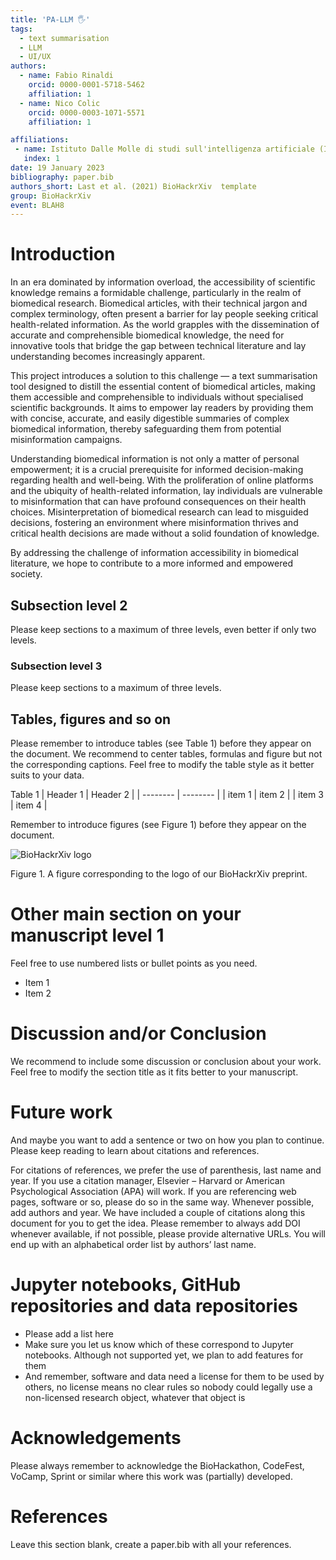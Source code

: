 ```yaml
---
title: 'PA-LLM 🖐️'
tags:
  - text summarisation
  - LLM
  - UI/UX
authors:
  - name: Fabio Rinaldi
    orcid: 0000-0001-5718-5462
    affiliation: 1
  - name: Nico Colic
    orcid: 0000-0003-1071-5571
    affiliation: 1

affiliations:
 - name: Istituto Dalle Molle di studi sull'intelligenza artificiale (IDSIA USI-SUPSI), Polo universitario Lugano - Campus Est USI-SUPSI, Via la Santa 1, CH-6962 Lugano-Viganello, Switzerland
   index: 1
date: 19 January 2023
bibliography: paper.bib
authors_short: Last et al. (2021) BioHackrXiv  template
group: BioHackrXiv
event: BLAH8
---
```


# Introduction

In an era dominated by information overload, the accessibility of scientific knowledge remains a formidable challenge, particularly in the realm of biomedical research. Biomedical articles, with their technical jargon and complex terminology, often present a barrier for lay people seeking critical health-related information. As the world grapples with the dissemination of accurate and comprehensible biomedical knowledge, the need for innovative tools that bridge the gap between technical literature and lay understanding becomes increasingly apparent.

This project introduces a solution to this challenge — a text summarisation tool designed to distill the essential content of biomedical articles, making them accessible and comprehensible to individuals without specialised scientific backgrounds. It aims to empower lay readers by providing them with concise, accurate, and easily digestible summaries of complex biomedical information, thereby safeguarding them from potential misinformation campaigns.

Understanding biomedical information is not only a matter of personal empowerment; it is a crucial prerequisite for informed decision-making regarding health and well-being. With the proliferation of online platforms and the ubiquity of health-related information, lay individuals are vulnerable to misinformation that can have profound consequences on their health choices. Misinterpretation of biomedical research can lead to misguided decisions, fostering an environment where misinformation thrives and critical health decisions are made without a solid foundation of knowledge.

By addressing the challenge of information accessibility in biomedical literature, we hope to contribute to a more informed and empowered society.

## Subsection level 2

Please keep sections to a maximum of three levels, even better if only two levels.

### Subsection level 3

Please keep sections to a maximum of three levels.

## Tables, figures and so on

Please remember to introduce tables (see Table 1) before they appear on the document. We recommend to center tables, formulas and figure but not the corresponding captions. Feel free to modify the table style as it better suits to your data.

Table 1
| Header 1 | Header 2 |
| -------- | -------- |
| item 1 | item 2 |
| item 3 | item 4 |

Remember to introduce figures (see Figure 1) before they appear on the document. 

![BioHackrXiv logo](./biohackrxiv.png)

Figure 1. A figure corresponding to the logo of our BioHackrXiv preprint.

# Other main section on your manuscript level 1

Feel free to use numbered lists or bullet points as you need.
* Item 1
* Item 2

# Discussion and/or Conclusion

We recommend to include some discussion or conclusion about your work. Feel free to modify the section title as it fits better to your manuscript.

# Future work

And maybe you want to add a sentence or two on how you plan to continue. Please keep reading to learn about citations and references.

For citations of references, we prefer the use of parenthesis, last name and year. If you use a citation manager, Elsevier – Harvard or American Psychological Association (APA) will work. If you are referencing web pages, software or so, please do so in the same way. Whenever possible, add authors and year. We have included a couple of citations along this document for you to get the idea. Please remember to always add DOI whenever available, if not possible, please provide alternative URLs. You will end up with an alphabetical order list by authors’ last name.

# Jupyter notebooks, GitHub repositories and data repositories

* Please add a list here
* Make sure you let us know which of these correspond to Jupyter notebooks. Although not supported yet, we plan to add features for them
* And remember, software and data need a license for them to be used by others, no license means no clear rules so nobody could legally use a non-licensed research object, whatever that object is

# Acknowledgements
Please always remember to acknowledge the BioHackathon, CodeFest, VoCamp, Sprint or similar where this work was (partially) developed.

# References

Leave this section blank, create a paper.bib with all your references.
